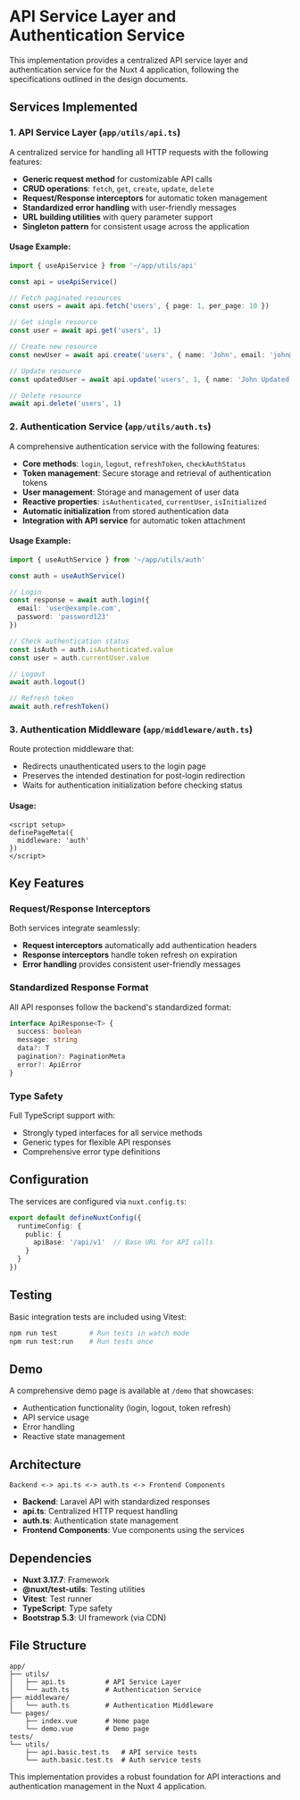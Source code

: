 # API Service Layer and Authentication Service

This implementation provides a centralized API service layer and authentication service for the Nuxt 4 application, following the specifications outlined in the design documents.

## Services Implemented

### 1. API Service Layer (`app/utils/api.ts`)

A centralized service for handling all HTTP requests with the following features:

- **Generic request method** for customizable API calls
- **CRUD operations**: `fetch`, `get`, `create`, `update`, `delete`
- **Request/Response interceptors** for automatic token management
- **Standardized error handling** with user-friendly messages
- **URL building utilities** with query parameter support
- **Singleton pattern** for consistent usage across the application

#### Usage Example:

```typescript
import { useApiService } from '~/app/utils/api'

const api = useApiService()

// Fetch paginated resources
const users = await api.fetch('users', { page: 1, per_page: 10 })

// Get single resource
const user = await api.get('users', 1)

// Create new resource
const newUser = await api.create('users', { name: 'John', email: 'john@example.com' })

// Update resource
const updatedUser = await api.update('users', 1, { name: 'John Updated' })

// Delete resource
await api.delete('users', 1)
```

### 2. Authentication Service (`app/utils/auth.ts`)

A comprehensive authentication service with the following features:

- **Core methods**: `login`, `logout`, `refreshToken`, `checkAuthStatus`
- **Token management**: Secure storage and retrieval of authentication tokens
- **User management**: Storage and management of user data
- **Reactive properties**: `isAuthenticated`, `currentUser`, `isInitialized`
- **Automatic initialization** from stored authentication data
- **Integration with API service** for automatic token attachment

#### Usage Example:

```typescript
import { useAuthService } from '~/app/utils/auth'

const auth = useAuthService()

// Login
const response = await auth.login({
  email: 'user@example.com',
  password: 'password123'
})

// Check authentication status
const isAuth = auth.isAuthenticated.value
const user = auth.currentUser.value

// Logout
await auth.logout()

// Refresh token
await auth.refreshToken()
```

### 3. Authentication Middleware (`app/middleware/auth.ts`)

Route protection middleware that:

- Redirects unauthenticated users to the login page
- Preserves the intended destination for post-login redirection
- Waits for authentication initialization before checking status

#### Usage:

```vue
<script setup>
definePageMeta({
  middleware: 'auth'
})
</script>
```

## Key Features

### Request/Response Interceptors

Both services integrate seamlessly:

- **Request interceptors** automatically add authentication headers
- **Response interceptors** handle token refresh on expiration
- **Error handling** provides consistent user-friendly messages

### Standardized Response Format

All API responses follow the backend's standardized format:

```typescript
interface ApiResponse<T> {
  success: boolean
  message: string
  data?: T
  pagination?: PaginationMeta
  error?: ApiError
}
```

### Type Safety

Full TypeScript support with:

- Strongly typed interfaces for all service methods
- Generic types for flexible API responses
- Comprehensive error type definitions

## Configuration

The services are configured via `nuxt.config.ts`:

```typescript
export default defineNuxtConfig({
  runtimeConfig: {
    public: {
      apiBase: '/api/v1'  // Base URL for API calls
    }
  }
})
```

## Testing

Basic integration tests are included using Vitest:

```bash
npm run test        # Run tests in watch mode
npm run test:run    # Run tests once
```

## Demo

A comprehensive demo page is available at `/demo` that showcases:

- Authentication functionality (login, logout, token refresh)
- API service usage
- Error handling
- Reactive state management

## Architecture

```
Backend <-> api.ts <-> auth.ts <-> Frontend Components
```

- **Backend**: Laravel API with standardized responses
- **api.ts**: Centralized HTTP request handling
- **auth.ts**: Authentication state management
- **Frontend Components**: Vue components using the services

## Dependencies

- **Nuxt 3.17.7**: Framework
- **@nuxt/test-utils**: Testing utilities
- **Vitest**: Test runner
- **TypeScript**: Type safety
- **Bootstrap 5.3**: UI framework (via CDN)

## File Structure

```
app/
├── utils/
│   ├── api.ts          # API Service Layer
│   └── auth.ts         # Authentication Service
├── middleware/
│   └── auth.ts         # Authentication Middleware
└── pages/
    ├── index.vue       # Home page
    └── demo.vue        # Demo page
tests/
└── utils/
    ├── api.basic.test.ts   # API service tests
    └── auth.basic.test.ts  # Auth service tests
```

This implementation provides a robust foundation for API interactions and authentication management in the Nuxt 4 application.